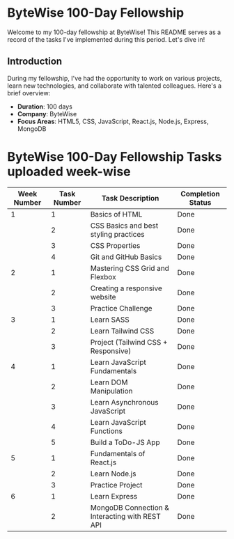 # ByteWise 100-Day Fellowship

Welcome to my 100-day fellowship at ByteWise! This README serves as a record of the tasks I've implemented during this period. Let's dive in!

## Introduction

During my fellowship, I've had the opportunity to work on various projects, learn new technologies, and collaborate with talented colleagues. Here's a brief overview:

- **Duration**: 100 days
- **Company**: ByteWise
- **Focus Areas**: HTML5, CSS, JavaScript, React.js, Node.js, Express, MongoDB 

# ByteWise 100-Day Fellowship Tasks uploaded week-wise

| Week Number | Task Number | Task Description                                | Completion Status |
|-------------|-------------|-------------------------------------------------|-------------------|
|1            | 1           | Basics of HTML                                  | Done              |
|             | 2           | CSS Basics and best styling practices           | Done              |
|             | 3           | CSS Properties                                  | Done              |
|             | 4           | Git and GitHub Basics                           | Done              |
|2            | 1           | Mastering CSS Grid and Flexbox                  | Done              |
|             | 2           | Creating a responsive website                   | Done              |
|             | 3           | Practice Challenge                              | Done              |
|3            | 1           | Learn SASS                                      | Done              |
|             | 2           | Learn Tailwind CSS                              | Done              |
|             | 3           | Project (Tailwind CSS + Responsive)             | Done              |
|4            | 1           | Learn JavaScript Fundamentals                   | Done              |
|             | 2           | Learn DOM Manipulation                          | Done              |
|             | 3           | Learn Asynchronous JavaScript                   | Done              |
|             | 4           | Learn JavaScript Functions                      | Done              |
|             | 5           | Build a ToDo-JS App                             | Done              |
|5            | 1           | Fundamentals of React.js                        | Done              |
|             | 2           | Learn Node.js                                   | Done              |
|             | 3           | Practice Project                                | Done              |
|6            | 1           | Learn Express                                   | Done              |
|             | 2           | MongoDB Connection & Interacting with REST API  | Done              |


